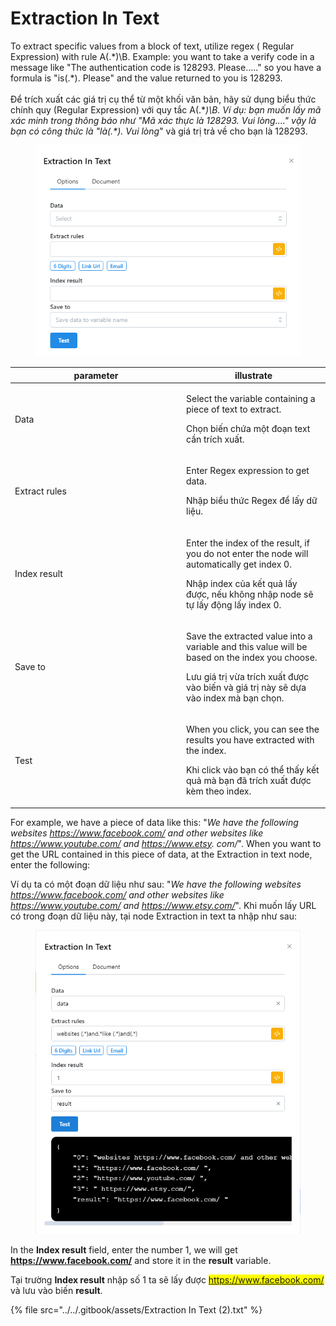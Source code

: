 # Extraction In Text

To extract specific values from a block of text, utilize regex ( Regular Expression) with rule A(.\*)\B. Example: you want to take a verify code in a message like "The authentication code is 128293. Please....." so you have a formula is "is(.\*). Please" and the value returned to you is 128293. \
\
Để trích xuất các giá trị cụ thể từ một khối văn bản, hãy sử dụng biểu thức chính quy (Regular Expression) với quy tắc A(.\*_)\B. Ví dụ: bạn muốn lấy mã xác minh trong thông báo như "Mã xác thực là 128293. Vui lòng...." vậy là bạn có công thức là "là(.\*). Vui lòng_" và giá trị trả về cho bạn là 128293.

<figure><img src="../../.gitbook/assets/image (4) (1) (1) (1) (1) (1) (1) (1) (1) (1) (1).png" alt=""><figcaption></figcaption></figure>

<table><thead><tr><th width="260">parameter</th><th>illustrate</th></tr></thead><tbody><tr><td>Data</td><td><p>Select the variable containing a piece of text to extract.</p><p>Chọn biến chứa một đoạn text cần trích xuất.</p></td></tr><tr><td>Extract rules</td><td><p>Enter Regex expression to get data.</p><p>Nhập biểu thức Regex để lấy dữ liệu.</p></td></tr><tr><td>Index result</td><td><p>Enter the index of the result, if you do not enter the node will automatically get index 0.</p><p>Nhập index của kết quả lấy được, nếu không nhập node sẽ tự lấy động lấy index 0.</p></td></tr><tr><td>Save to</td><td><p>Save the extracted value into a variable and this value will be based on the index you choose.</p><p>Lưu giá trị vừa trích xuất được vào biến và giá trị này sẽ dựa vào index mà bạn chọn.</p></td></tr><tr><td>Test</td><td><p>When you click, you can see the results you have extracted with the index.</p><p>Khi click vào bạn có thể thấy kết quả mà bạn đã trích xuất được kèm theo index.</p></td></tr></tbody></table>

For example, we have a piece of data like this: "_We have the following websites https://www.facebook.com/ and other websites like https://www.youtube.com/ and https://www.etsy. com/_". When you want to get the URL contained in this piece of data, at the Extraction in text node, enter the following:

Ví dụ ta có một đoạn dữ liệu như sau: "_We have the following websites https://www.facebook.com/ and other websites like https://www.youtube.com/ and https://www.etsy.com/_". Khi muốn lấy URL có trong đoạn dữ liệu này, tại node Extraction in text ta nhập như sau:&#x20;

<figure><img src="../../.gitbook/assets/image (1) (1) (1) (1) (1) (1) (1) (1) (1) (1) (1) (1) (1) (1) (1) (1) (1) (1) (1) (1) (1) (1) (1) (1) (1) (1) (1) (1) (1) (1) (1) (1) (1) (1).png" alt=""><figcaption></figcaption></figure>

In the **Index result** field, enter the number 1, we will get **https://www.facebook.com/** and store it in the **result** variable.

Tại trường **Index result** nhập số 1 ta sẽ lấy được <mark style="color:blue;">https://www.facebook.com/</mark> và lưu vào biến **result**.

{% file src="../../.gitbook/assets/Extraction In Text (2).txt" %}

